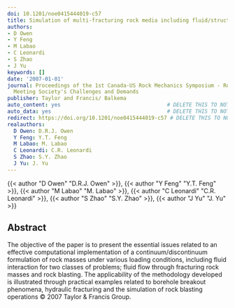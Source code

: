 ```yaml
---
doi: 10.1201/noe0415444019-c57
title: Simulation of multi-fracturing rock media including fluid/structure coupling
authors:
- D Owen
- Y Feng
- M Labao
- C Leonardi
- S Zhao
- J Yu
keywords: []
date: '2007-01-01'
journal: Proceedings of the 1st Canada-US Rock Mechanics Symposium - Rock Mechanics
  Meeting Society's Challenges and Demands
publisher: Taylor and Francis/ Balkema
auto_content: yes                                  # DELETE THIS TO NOT AUTO GENERATE CONTENT
auto_data: yes                                     # DELETE THIS TO NOT AUTO GENERATE METADATA
redirect: https://doi.org/10.1201/noe0415444019-c57 # DELETE THIS TO NOT REDIRECT
realauthors:
  D Owen: D.R.J. Owen
  Y Feng: Y.T. Feng
  M Labao: M. Labao
  C Leonardi: C.R. Leonardi
  S Zhao: S.Y. Zhao
  J Yu: J. Yu
---
```

{{< author "D Owen" "D.R.J. Owen" >}}, {{< author "Y Feng" "Y.T. Feng" >}}, {{< author "M Labao" "M. Labao" >}}, {{< author "C Leonardi" "C.R. Leonardi" >}}, {{< author "S Zhao" "S.Y. Zhao" >}}, {{< author "J Yu" "J. Yu" >}}

## Abstract
The objective of the paper is to present the essential issues related to an effective computational implementation of a continuum/discontinuum formulation of rock masses under various loading conditions, including fluid interaction for two classes of problems; fluid flow through fracturing rock masses and rock blasting. The applicability of the methodology developed is illustrated through practical examples related to borehole breakout phenomena, hydraulic fracturing and the simulation of rock blasting operations © 2007 Taylor & Francis Group.
